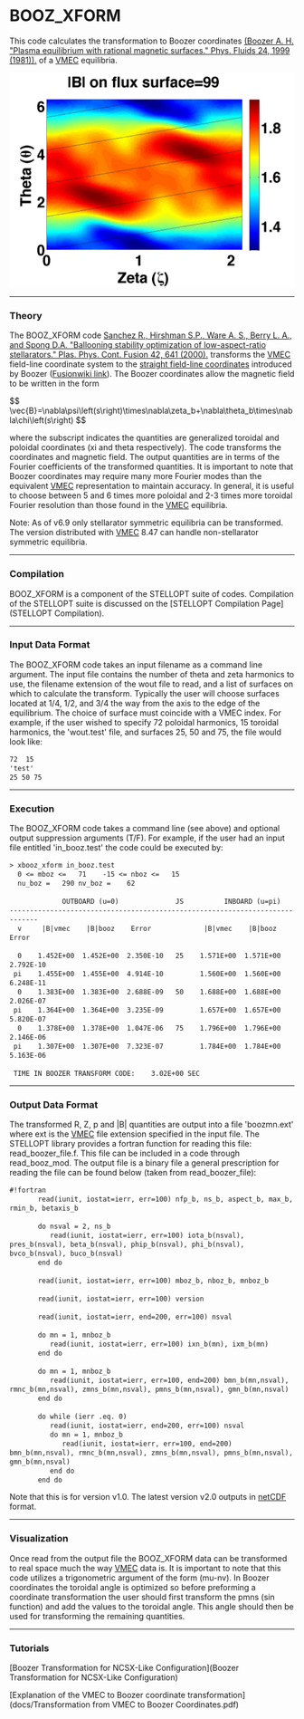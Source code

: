 BOOZ_XFORM
===========

This code calculates the transformation to Boozer coordinates
[(Boozer A. H. \"Plasma equilibrium with rational magnetic surfaces.\" Phys. Fluids 24, 1999 (1981)).](http://link.aip.org/link/doi/10.1063/1.863297)
of a [VMEC](VMEC) equilibria.

![](images/bmod_ncsx_c09r00_free.jpg)

------------------------------------------------------------------------

### Theory

The BOOZ_XFORM code
[Sanchez R., Hirshman S.P., Ware A. S., Berry L. A., and Spong D.A. \"Ballooning stability optimization of low-aspect-ratio stellarators.\" Plas. Phys. Cont. Fusion 42, 641 (2000).](http://iopscience.iop.org/0741-3335/42/6/303)
transforms the [VMEC](VMEC) field-line coordinate system to the
[straight field-line coordinates](http://www-fusion.ciemat.es/wiki/Flux_coordinates)
introduced by Boozer
([Fusionwiki link](http://www-fusion.ciemat.es/wiki/Boozer_coordinates)).
The Boozer coordinates allow the magnetic field to be written in the
form 

\$$ \vec{B}=\nabla\psi\left(s\right)\times\nabla\zeta_b+\nabla\theta_b\times\nabla\chi\left(s\right) $$ 

where the subscript indicates the quantities are
generalized toroidal and poloidal coordinates (xi and theta
respectively). The code transforms the coordinates and magnetic field.
The output quantities are in terms of the Fourier coefficients of the
transformed quantities. It is important to note that Boozer coordinates
may require many more Fourier modes than the equivalent [VMEC](VMEC)
representation to maintain accuracy. In general, it is useful to choose
between 5 and 6 times more poloidal and 2-3 times more toroidal Fourier
resolution than those found in the [VMEC](VMEC) equilibria.

Note: As of v6.9 only stellarator symmetric equilibria can be
transformed. The version distributed with [VMEC](VMEC) 8.47 can handle
non-stellarator symmetric equilibria.

------------------------------------------------------------------------

### Compilation

BOOZ_XFORM is a component of the STELLOPT suite of codes. Compilation
of the STELLOPT suite is discussed on the
[STELLOPT Compilation Page](STELLOPT Compilation).

------------------------------------------------------------------------

### Input Data Format

The BOOZ_XFORM code takes an input filename as a command line argument.
The input file contains the number of theta and zeta harmonics to use,
the filename extension of the wout file to read, and a list of surfaces
on which to calculate the transform. Typically the user will choose
surfaces located at 1/4, 1/2, and 3/4 the way from the axis to the edge
of the equilibrium. The choice of surface must coincide with a VMEC
index. For example, if the user wished to specify 72 poloidal harmonics,
15 toroidal harmonics, the 'wout.test' file, and surfaces 25, 50 and
75, the file would look like:

    72  15
    'test'
    25 50 75

------------------------------------------------------------------------

### Execution

The BOOZ_XFORM code takes a command line (see above) and optional
output suppression arguments (T/F). For example, if the user had an
input file entitled 'in_booz.test' the code could be executed by:

    > xbooz_xform in_booz.test
      0 <= mboz <=   71    -15 <= nboz <=   15
      nu_boz =   290 nv_boz =    62

                 OUTBOARD (u=0)              JS          INBOARD (u=pi)
    -----------------------------------------------------------------------------
      v     |B|vmec    |B|booz    Error             |B|vmec    |B|booz    Error

      0    1.452E+00  1.452E+00  2.350E-10   25    1.571E+00  1.571E+00  2.792E-10
     pi    1.455E+00  1.455E+00  4.914E-10         1.560E+00  1.560E+00  6.248E-11
      0    1.383E+00  1.383E+00  2.688E-09   50    1.688E+00  1.688E+00  2.026E-07
     pi    1.364E+00  1.364E+00  3.235E-09         1.657E+00  1.657E+00  5.820E-07
      0    1.378E+00  1.378E+00  1.047E-06   75    1.796E+00  1.796E+00  2.146E-06
     pi    1.307E+00  1.307E+00  7.323E-07         1.784E+00  1.784E+00  5.163E-06

     TIME IN BOOZER TRANSFORM CODE:    3.02E+00 SEC

------------------------------------------------------------------------

### Output Data Format

The transformed R, Z, p and \|B\| quantities are output into a file
'boozmn.ext' where ext is the [VMEC](VMEC) file extension specified in
the input file. The STELLOPT library provides a fortran function for
reading this file: read_boozer_file.f. This file can be included in a
code through read_booz_mod. The output file is a binary file a general
prescription for reading the file can be found below (taken from
read_boozer_file):

    #!fortran
           read(iunit, iostat=ierr, err=100) nfp_b, ns_b, aspect_b, max_b, rmin_b, betaxis_b

           do nsval = 2, ns_b
              read(iunit, iostat=ierr, err=100) iota_b(nsval), pres_b(nsval), beta_b(nsval), phip_b(nsval), phi_b(nsval), bvco_b(nsval), buco_b(nsval)
           end do

           read(iunit, iostat=ierr, err=100) mboz_b, nboz_b, mnboz_b

           read(iunit, iostat=ierr, err=100) version

           read(iunit, iostat=ierr, end=200, err=100) nsval

           do mn = 1, mnboz_b
              read(iunit, iostat=ierr, err=100) ixn_b(mn), ixm_b(mn)
           end do

           do mn = 1, mnboz_b
              read(iunit, iostat=ierr, err=100, end=200) bmn_b(mn,nsval), rmnc_b(mn,nsval), zmns_b(mn,nsval), pmns_b(mn,nsval), gmn_b(mn,nsval)
           end do

           do while (ierr .eq. 0)
              read(iunit, iostat=ierr, end=200, err=100) nsval
              do mn = 1, mnboz_b
                 read(iunit, iostat=ierr, err=100, end=200) bmn_b(mn,nsval), rmnc_b(mn,nsval), zmns_b(mn,nsval), pmns_b(mn,nsval), gmn_b(mn,nsval)
              end do
           end do

Note that this is for version v1.0. The latest version v2.0 outputs in
[netCDF](https://www.unidata.ucar.edu/software/netcdf/) format.

------------------------------------------------------------------------

### Visualization

Once read from the output file the BOOZ_XFORM data can be transformed
to real space much the way [VMEC](VMEC) data is. It is important to note
that this code utilizes a trigonometric argument of the form (mu-nv). In
Boozer coordinates the toroidal angle is optimized so before preforming
a coordinate transformation the user should first transform the pmns
(sin function) and add the values to the toroidal angle. This angle
should then be used for transforming the remaining quantities.

------------------------------------------------------------------------

### Tutorials

[Boozer Transformation for NCSX-Like Configuration](Boozer Transformation for NCSX-Like Configuration)

[Explanation of the VMEC to Boozer coordinate transformation](docs/Transformation from VMEC to Boozer Coordinates.pdf)
